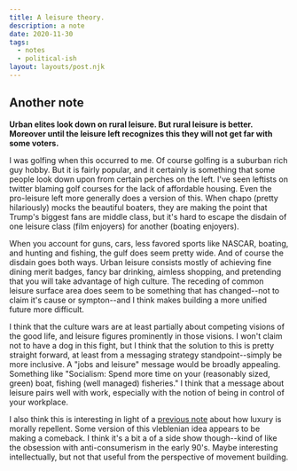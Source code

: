 ```yaml
---
title: A leisure theory.
description: a note
date: 2020-11-30
tags:
  - notes
  - political-ish
layout: layouts/post.njk
---
```


## Another note

**Urban elites look down on rural leisure. But rural leisure is better. Moreover until the leisure left recognizes this they will not get far with some voters.**

I was golfing when this occurred to me. Of course golfing is a suburban rich guy hobby. But it is fairly popular, and it certainly is something that some people look down upon from certain perches on the left. I've seen leftists on twitter blaming golf courses for the lack of affordable housing. Even the pro-leisure left more generally does a version of this. When chapo (pretty hilariously) mocks the beautiful boaters, they are making the point that Trump's biggest fans are middle class, but it's hard to escape the disdain of one leisure class (film enjoyers) for another (boating enjoyers). 

When you account for guns, cars, less favored sports like NASCAR, boating, and hunting and fishing,  the gulf does seem pretty wide. And of course the disdain goes both ways. Urban leisure consists mostly of achieving fine dining merit badges, fancy bar drinking, aimless shopping, and pretending that you will take advantage of high culture. The receding of common leisure surface area does seem to be something that has changed--not to claim it's cause or sympton--and I think makes building a more unified future more difficult.

I think that the culture wars are at least partially about competing visions of the good life, and leisure figures prominently in those visions. I won't claim not to have a dog in this fight, but I think that the solution to this is pretty straight forward, at least from a messaging strategy standpoint--simply be more inclusive. A "jobs and leisure" message would be broadly appealing. Something like "Socialism: Spend more time on your (reasonably sized, green) boat, fishing (well managed) fisheries." I think that a message about leisure pairs well with work, especially with the notion of being in control of your workplace.

I also think this is interesting in light of a [previous note](/posts/2020_11_22_notes) about how luxury is morally repellent. Some version of this vleblenian idea appears to be making a comeback. I think it's a bit a of a side show though--kind of like the obsession with anti-consumerism in the early 90's. Maybe interesting intellectually, but not that useful from the perspective of movement building. 
